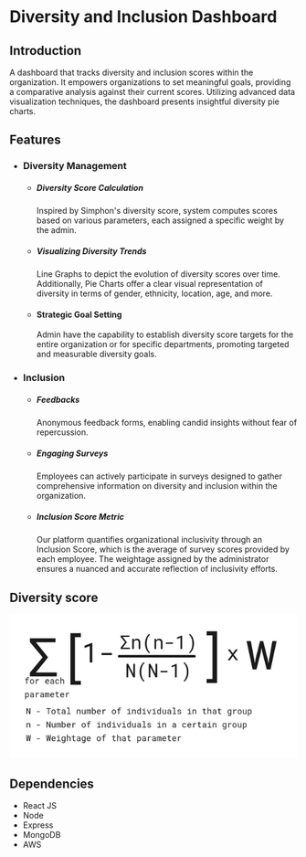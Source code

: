 # Diversity and Inclusion Dashboard

## Introduction

A dashboard that tracks diversity and inclusion scores within the organization. It empowers organizations to set meaningful goals, providing a comparative analysis against their current scores. Utilizing advanced data visualization techniques, the dashboard presents insightful diversity pie charts.

## Features
- ### Diversity Management
    - ##### Diversity Score Calculation
        Inspired by Simphon's diversity score, system computes scores based on various parameters, each assigned a specific weight by the admin.
    - ##### Visualizing Diversity Trends
        Line Graphs to depict the evolution of diversity scores over time. Additionally, Pie Charts offer a clear visual representation of diversity in terms of gender, ethnicity, location, age, and more.
    - #### Strategic Goal Setting
        Admin have the capability to establish diversity score targets for the entire organization or for specific departments, promoting targeted and measurable diversity goals.
- ### Inclusion
    - ##### Feedbacks
        Anonymous feedback forms, enabling candid insights without fear of repercussion.
    - ##### Engaging Surveys
        Employees can actively participate in surveys designed to gather comprehensive information on diversity and inclusion within the organization.
    - ##### Inclusion Score Metric
        Our platform quantifies organizational inclusivity through an Inclusion Score, which is the average of survey scores provided by each employee. The weightage assigned by the administrator ensures a nuanced and accurate reflection of inclusivity efforts.

## Diversity score
![Score](score.png)

## Dependencies

- React JS
- Node
- Express
- MongoDB
- AWS